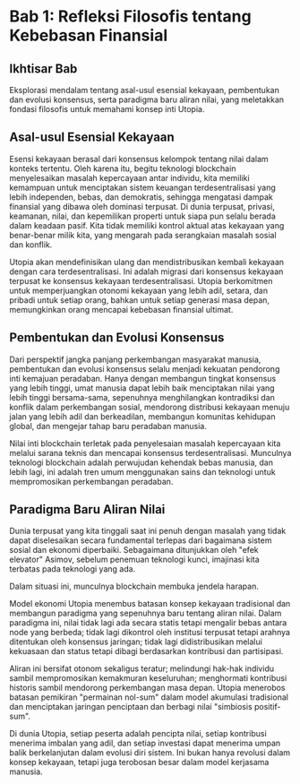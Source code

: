 # Bab 1: Refleksi Filosofis tentang Kebebasan Finansial

## Ikhtisar Bab

Eksplorasi mendalam tentang asal-usul esensial kekayaan, pembentukan dan evolusi konsensus, serta paradigma baru aliran nilai, yang meletakkan fondasi filosofis untuk memahami konsep inti Utopia.

## Asal-usul Esensial Kekayaan

Esensi kekayaan berasal dari konsensus kelompok tentang nilai dalam konteks tertentu. Oleh karena itu, begitu teknologi blockchain menyelesaikan masalah kepercayaan antar individu, kita memiliki kemampuan untuk menciptakan sistem keuangan terdesentralisasi yang lebih independen, bebas, dan demokratis, sehingga mengatasi dampak finansial yang dibawa oleh dominasi terpusat. Di dunia terpusat, privasi, keamanan, nilai, dan kepemilikan properti untuk siapa pun selalu berada dalam keadaan pasif. Kita tidak memiliki kontrol aktual atas kekayaan yang benar-benar milik kita, yang mengarah pada serangkaian masalah sosial dan konflik.

Utopia akan mendefinisikan ulang dan mendistribusikan kembali kekayaan dengan cara terdesentralisasi. Ini adalah migrasi dari konsensus kekayaan terpusat ke konsensus kekayaan terdesentralisasi. Utopia berkomitmen untuk memperjuangkan otonomi kekayaan yang lebih adil, setara, dan pribadi untuk setiap orang, bahkan untuk setiap generasi masa depan, memungkinkan orang mencapai kebebasan finansial ultimat.

## Pembentukan dan Evolusi Konsensus

Dari perspektif jangka panjang perkembangan masyarakat manusia, pembentukan dan evolusi konsensus selalu menjadi kekuatan pendorong inti kemajuan peradaban. Hanya dengan membangun tingkat konsensus yang lebih tinggi, umat manusia dapat lebih baik menciptakan nilai yang lebih tinggi bersama-sama, sepenuhnya menghilangkan kontradiksi dan konflik dalam perkembangan sosial, mendorong distribusi kekayaan menuju jalan yang lebih adil dan berkeadilan, membangun komunitas kehidupan global, dan mengejar tahap baru peradaban manusia.

Nilai inti blockchain terletak pada penyelesaian masalah kepercayaan kita melalui sarana teknis dan mencapai konsensus terdesentralisasi. Munculnya teknologi blockchain adalah perwujudan kehendak bebas manusia, dan lebih lagi, ini adalah tren umum menggunakan sains dan teknologi untuk mempromosikan perkembangan peradaban.

## Paradigma Baru Aliran Nilai

Dunia terpusat yang kita tinggali saat ini penuh dengan masalah yang tidak dapat diselesaikan secara fundamental terlepas dari bagaimana sistem sosial dan ekonomi diperbaiki. Sebagaimana ditunjukkan oleh "efek elevator" Asimov, sebelum penemuan teknologi kunci, imajinasi kita terbatas pada teknologi yang ada.

Dalam situasi ini, munculnya blockchain membuka jendela harapan.

Model ekonomi Utopia menembus batasan konsep kekayaan tradisional dan membangun paradigma yang sepenuhnya baru tentang aliran nilai. Dalam paradigma ini, nilai tidak lagi ada secara statis tetapi mengalir bebas antara node yang berbeda; tidak lagi dikontrol oleh institusi terpusat tetapi arahnya ditentukan oleh konsensus jaringan; tidak lagi didistribusikan melalui kekuasaan dan status tetapi dibagi berdasarkan kontribusi dan partisipasi.

Aliran ini bersifat otonom sekaligus teratur; melindungi hak-hak individu sambil mempromosikan kemakmuran keseluruhan; menghormati kontribusi historis sambil mendorong perkembangan masa depan. Utopia menerobos batasan pemikiran "permainan nol-sum" dalam model akumulasi tradisional dan menciptakan jaringan penciptaan dan berbagi nilai "simbiosis positif-sum".

Di dunia Utopia, setiap peserta adalah pencipta nilai, setiap kontribusi menerima imbalan yang adil, dan setiap investasi dapat menerima umpan balik berkelanjutan dalam evolusi diri sistem. Ini bukan hanya revolusi dalam konsep kekayaan, tetapi juga terobosan besar dalam model kerjasama manusia.